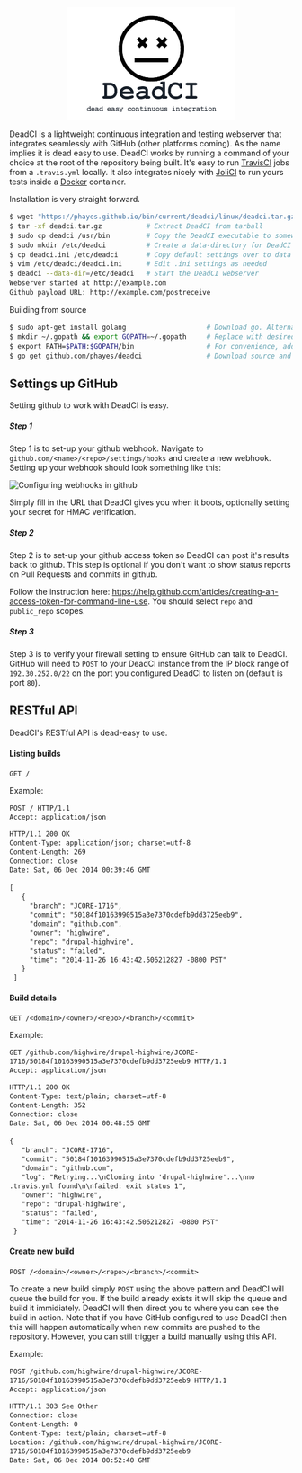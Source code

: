 <p align="center"><img src="/media/deadci-logo.png" /></p>

DeadCI is a lightweight continuous integration and testing webserver that integrates seamlessly with GitHub (other platforms coming). As the name implies it is dead easy to use. DeadCI works by running a command of your choice at the root of the repository being built. It's easy to run [TravisCI](https://travis-ci.org) jobs from a `.travis.yml` locally. It also integrates nicely with [JoliCI](https://github.com/jolicode/JoliCi) to run yours tests inside a [Docker](https://www.docker.com) container. 

Installation is very straight forward.
```bash
$ wget "https://phayes.github.io/bin/current/deadci/linux/deadci.tar.gz"
$ tar -xf deadci.tar.gz           # Extract DeadCI from tarball
$ sudo cp deadci /usr/bin         # Copy the DeadCI executable to somewhere in your $PATH
$ sudo mkdir /etc/deadci          # Create a data-directory for DeadCI
$ cp deadci.ini /etc/deadci       # Copy default settings over to data directory
$ vim /etc/deadci/deadci.ini      # Edit .ini settings as needed
$ deadci --data-dir=/etc/deadci   # Start the DeadCI webserver
Webserver started at http://example.com
Github payload URL: http://example.com/postreceive
```

Building from source
```bash
$ sudo apt-get install golang                    # Download go. Alternativly build from source: https://golang.org/doc/install/source
$ mkdir ~/.gopath && export GOPATH=~/.gopath     # Replace with desired GOPATH
$ export PATH=$PATH:$GOPATH/bin                  # For convenience, add go's bin dir to your PATH
$ go get github.com/phayes/deadci                # Download source and compile
```

## Settings up GitHub

Setting github to work with DeadCI is easy. 

##### Step 1

Step 1 is to set-up your github webhook. Navigate to `github.com/<name>/<repo>/settings/hooks` and create a new webhook. Setting up your webhook should look something like this:

![Configuring webhooks in github](https://i.imgur.com/u3ciUD7.png)

Simply fill in the URL that DeadCI gives you when it boots, optionally setting your secret for HMAC verification.

##### Step 2

Step 2 is to set-up your github access token so DeadCI can post it's results back to github. This step is optional if you don't want to show status reports on Pull Requests and commits in github. 

Follow the instruction here: https://help.github.com/articles/creating-an-access-token-for-command-line-use. You should select `repo` and `public_repo` scopes. 

##### Step 3

Step 3 is to verify your firewall setting to ensure GitHub can talk to DeadCI. GitHub will need to `POST` to your DeadCI instance from the IP block range of `192.30.252.0/22` on the port you configured DeadCI to listen on (default is port `80`). 

## RESTful API

DeadCI's RESTful API is dead-easy to use. 

#### Listing builds 

`GET /`

Example:
```http
POST / HTTP/1.1
Accept: application/json
```

```http
HTTP/1.1 200 OK
Content-Type: application/json; charset=utf-8
Content-Length: 269
Connection: close
Date: Sat, 06 Dec 2014 00:39:46 GMT

[
   {
     "branch": "JCORE-1716",
     "commit": "50184f10163990515a3e7370cdefb9dd3725eeb9",
     "domain": "github.com",
     "owner": "highwire",
     "repo": "drupal-highwire",
     "status": "failed",
     "time": "2014-11-26 16:43:42.506212827 -0800 PST"
   }
 ]
```

#### Build details

`GET /<domain>/<owner>/<repo>/<branch>/<commit>`

Example:

```http
GET /github.com/highwire/drupal-highwire/JCORE-1716/50184f10163990515a3e7370cdefb9dd3725eeb9 HTTP/1.1
Accept: application/json
```

```http
HTTP/1.1 200 OK
Content-Type: text/plain; charset=utf-8
Content-Length: 352
Connection: close
Date: Sat, 06 Dec 2014 00:48:55 GMT

{
   "branch": "JCORE-1716",
   "commit": "50184f10163990515a3e7370cdefb9dd3725eeb9",
   "domain": "github.com",
   "log": "Retrying...\nCloning into 'drupal-highwire'...\nno .travis.yml found\n\nfailed: exit status 1",
   "owner": "highwire",
   "repo": "drupal-highwire",
   "status": "failed",
   "time": "2014-11-26 16:43:42.506212827 -0800 PST"
 }
```

#### Create new build

`POST /<domain>/<owner>/<repo>/<branch>/<commit>`

To create a new build simply `POST` using the above pattern and DeadCI will queue the build for you. If the build already exists it will skip the queue and build it immidiately. DeadCI will then direct you to where you can see the build in action. Note that if you have GitHub configured to use DeadCI then this will happen automatically when new commits are pushed to the repository. However, you can still trigger a build manually using this API. 

Example:
```http
POST /github.com/highwire/drupal-highwire/JCORE-1716/50184f10163990515a3e7370cdefb9dd3725eeb9 HTTP/1.1
Accept: application/json
```

```http
HTTP/1.1 303 See Other
Connection: close
Content-Length: 0
Content-Type: text/plain; charset=utf-8
Location: /github.com/highwire/drupal-highwire/JCORE-1716/50184f10163990515a3e7370cdefb9dd3725eeb9
Date: Sat, 06 Dec 2014 00:52:40 GMT
```
